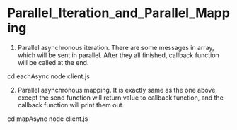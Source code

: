 # Parallel_Iteration_and_Parallel_Mapping

1. Parallel asynchronous iteration. There are some messages in array, which will be sent in parallel. After they all finished, callback function will be called at the end. 

cd eachAsync 
node client.js

2. Parallel asynchronous mapping. It is exactly same as the one above, except the send function will return value to callback function, and the callback function will print them out.  

cd mapAsync
node client.js


